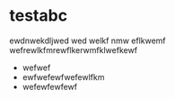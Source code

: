 # testabc

ewdnwekdljwed
wed welkf nmw eflkwemf
wefrewlkfmrewflkerwmfklwefkewf

- wefwef
- ewfwefewfwefewlfkm
- wefewfewfewf
